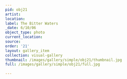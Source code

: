```yaml
---
pid: obj21
artist: 
location: 
label: The Bitter Waters
_date: 6/10/06
object_type: photo
current_location: 
source: 
order: '21'
layout: gallery_item
collection: visual-gallery
thumbnail: /images/gallery/simple/obj21/thumbnail.jpg
full: /images/gallery/simple/obj21/full.jpg
 
---
```

